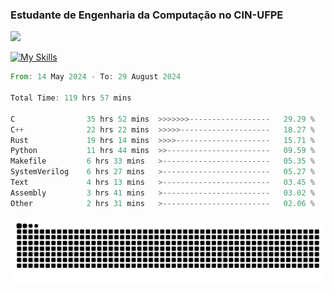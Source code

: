 
### Estudante de Engenharia da Computação no CIN-UFPE
<div>
      <!--<img width=400 src="https://github-readme-stats.vercel.app/api?username=Zed201&show_icons=true&theme=tokyonight" /-->
      <img width=400 src='https://leetcode.card.workers.dev/Zed201?theme=nord&font=baloo&extension=null' />
</div>


[![My Skills](https://skillicons.dev/icons?i=c,cpp,rust,py,java,neovim&theme=dark)](https://skillicons.dev)

<!--START_SECTION:waka-->

```rust
From: 14 May 2024 - To: 29 August 2024

Total Time: 119 hrs 57 mins

C                35 hrs 52 mins  >>>>>>>------------------   29.29 %
C++              22 hrs 22 mins  >>>>>--------------------   18.27 %
Rust             19 hrs 14 mins  >>>>---------------------   15.71 %
Python           11 hrs 44 mins  >>-----------------------   09.59 %
Makefile         6 hrs 33 mins   >------------------------   05.35 %
SystemVerilog    6 hrs 27 mins   >------------------------   05.27 %
Text             4 hrs 13 mins   >------------------------   03.45 %
Assembly         3 hrs 41 mins   >------------------------   03.02 %
Other            2 hrs 31 mins   >------------------------   02.06 %
```

<!--END_SECTION:waka-->

<picture>
  <source media="(prefers-color-scheme: dark)" srcset="https://github.com/Zed201/Zed201/blob/output/github-contribution-grid-snake-dark.svg" />
  <img alt="github-snake" src="https://github.com/Zed201/Zed201/blob/output/github-contribution-grid-snake-dark.svg" />
</picture>
